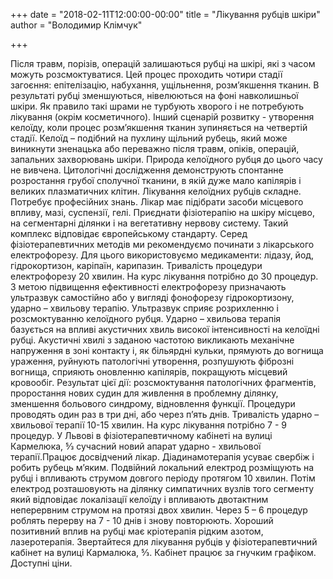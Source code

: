 +++
date = "2018-02-11T12:00:00-00:00"
title = "Лікування рубців шкіри"
author = "Володимир Клімчук"

+++

Після травм, порізів, операцій залишаються рубці на шкірі, які з часом можуть розсмоктуватися. Цей процес проходить чотири стадії загоєння: епітелізацію, набухання, ущільнення, розм’якшення тканин. В результаті рубці зменшуються, нівелюються на фоні навколишньої шкіри. Як правило такі шрами не турбують хворого і не потребують лікування (окрім косметичного). Інший сценарій розвитку - утворення келоїду, коли процес розм’якшення тканин зупиняється на четвертій стадії. Келоїд – подібний на пухлину щільний рубець, який може виникнути зненацька або переважно після травм, опіків, операцій, запальних захворювань шкіри. Природа келоїдного рубця до цього часу не вивчена. Цитологічні дослідження демонструють спонтанне розростання грубої сполучної тканини, в якій дуже мало капілярів і великих плазматичних клітин.
Лікування келоїдних рубців складне. Потребує професійних знань. Лікар має підібрати засоби місцевого впливу, мазі, суспензії, гелі. Приєднати фізіотерапію на шкіру місцево, на сегментарні ділянки і на вегетативну нервову систему. Такий комплекс відповідає європейському стандарту.
Серед фізіотерапевтичних методів ми рекомендуємо починати з лікарського електрофорезу. Для цього використовуємо медикаменти: лідазу, йод, гідрокортизон, каріпаїн, карипазин. Тривалість процедури електрофорезу 20 хвилин. На курс лікування потрібно до 30 процедур. З метою підвищення ефективності електрофорезу призначають ультразвук самостійно або у вигляді фонофорезу гідрокортизону, ударно – хвильову терапію. Ультразвук сприяє розрихленню і розсмоктуванню келоїдного рубця. Ударно – хвильова терапія базується на впливі акустичних хвиль високої інтенсивності на келоїдні рубці. Акустичні хвилі з заданою частотою викликають механічне напруження в зоні контакту і, як більярдні кульки, прямують до вогнища ураження, руйнують патологічні утворення, розпушують фіброзні вогнища, сприяють оновленню капілярів, покращують місцевий кровообіг. Результат цієї дії: розсмоктування патологічних фрагментів, проростання нових судин для живлення в проблемну ділянку, зменшення больового синдрому, відновлення функції. Процедури проводять один раз в три дні, або через п’ять днів. Тривалість ударно – хвильової терапії 10-15 хвилин. На курс лікування потрібно 7 - 9 процедур. У Львові в фізіотерапевтичному кабінеті на вулиці Кармелюка, 5⁄3 сучасний новий апарат ударно - хвильової терапії.Працює досвідчений лікар. Діадинамотерапія усуває свербіж і робить рубець м’яким. Подвійний локальний електрод розміщують на рубці і впливають струмом довгого періоду протягом 10 хвилин. Потім електрод розташовують на ділянку симпатичних вузлів того сегменту який відповідає локалізації келоїду і впливають двотактним неперервним струмом на протязі двох хвилин. Через 5 – 6 процедур роблять перерву на 7 - 10 днів і знову повторюють. Хороший позитивний вплив на рубці має кріотерапія рідким азотом, лазеротерапія. Звертайтеся для лікування рубців у фізіотерапевтичний кабінет на вулиці Кармaлюка, 5⁄3. Кабінет працює за гнучким графіком. Доступні ціни.


